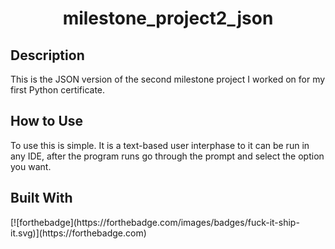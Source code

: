 <h1 align="center">milestone_project2_json </h1>
<h2 align="left">Description </h2>
This is the JSON version of the second milestone project I worked on for my first Python certificate.
<h2 align="left">How to Use</h2>
To use this is simple. It is a text-based user interphase to it can be run in any IDE, after the program runs go through the prompt and select the option you want.
<h2 align="left">Built With</h2>
[![forthebadge](https://forthebadge.com/images/badges/fuck-it-ship-it.svg)](https://forthebadge.com)

